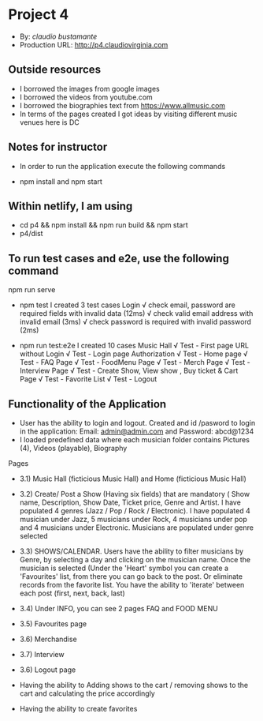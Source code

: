 # Project 4
+ By: *claudio bustamante*
+ Production URL: <http://p4.claudiovirginia.com>

## Outside resources
* I borrowed the images from google images
* I borrowed the videos from youtube.com
* I borrowed the biographies text from https://www.allmusic.com
* In terms of the pages created I got ideas by visiting different music venues here is DC


## Notes for instructor
* In order to run the application execute the following commands

* npm install and npm start

## Within netlify, I am using

* cd p4 && npm install && npm run build && npm start
* p4/dist

## To run test cases and e2e, use the following command

npm run serve
* npm test
I created 3 test cases 
  Login
    √ check email, password are required fields with invalid data (12ms)
    √ check valid email address with invalid email (3ms)
    √ check password is required with invalid password (2ms)	


* npm run test:e2e
I created 10 cases
 Music Hall
 √ Test - First page URL without Login
 √ Test - Login page Authorization
 √ Test - Home page
 √ Test - FAQ Page
 √ Test - FoodMenu Page
 √ Test - Merch Page
 √ Test - Interview Page
 √ Test - Create Show, View show , Buy ticket & Cart Page
 √ Test - Favorite List
 √ Test - Logout


## Functionality of the Application

* User has the ability to login and logout. Created and id /pasword to login in the application: Email: admin@admin.com and Password: abcd@1234
* I loaded predefined data where each musician folder contains	Pictures (4), Videos (playable), Biography
	
Pages 

* 3.1) Music Hall (ficticious Music Hall) and Home (ficticious Music Hall)
* 3.2) Create/ Post a Show (Having six fields) that are mandatory ( Show name, Description, Show Date, Ticket price, Genre and Artist.
 I have populated 4 genres (Jazz / Pop / Rock / Electronic). I have populated 4 musician under Jazz, 5 musicians under Rock, 4 musicians under pop and 4 musicians under Electronic.
 Musicians are populated under genre selected
* 3.3) SHOWS/CALENDAR. Users have the ability to filter musicians by Genre, by selecting a day and clicking on the musician name.
 Once the musician is selected (Under the 'Heart' symbol you can create a 'Favourites' list, from there you can go back to the post.
 Or eliminate records from the favorite list. You have the ability to 'iterate' between each post (first, next, back, last)
* 3.4) Under INFO, you can see 2 pages FAQ and FOOD MENU
* 3.5) Favourites page 	
* 3.6) Merchandise
* 3.7) Interview
* 3.6) Logout page

* Having the ability to Adding shows to the cart / removing shows to the cart and calculating the price accordingly
* Having the ability to create favorites		  
